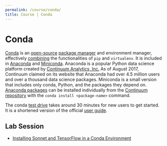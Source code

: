 ```yaml
---
permalink: /course/conda/
title: Course | Conda
---
```

# Conda

[Conda](https://conda.io/) is an [open-source](https://github.com/conda/conda) [package manager](https://en.wikipedia.org/wiki/Package_manager) and environment manager, effectively [combining](https://conda.io/docs/_downloads/conda-pip-virtualenv-translator.html) the functionalities of `pip` and `virtualenv`. It is included in [Anaconda](https://www.continuum.io/what-is-anaconda) and [Miniconda](https://conda.io/miniconda.html). Anaconda is a popular Python data science platform created by [Continuum Analytics, Inc.](https://www.continuum.io/) As of August 2017, Continuum claimed on its website that Anaconda had over 4.5 million users and over a thousand data science packages. Miniconda is a small version that includes only conda, Python, and the packages they depend on. [Anaconda packages](https://docs.continuum.io/anaconda/packages/pkg-docs) can be installed individually from the [Continuum repository](https://repo.continuum.io/pkgs/) with the `conda install <package-name>` command.

The conda [test drive](https://conda.io/docs/test-drive.html) takes around 30 minutes for new users to get started. It is a shortened version of the official [user guide](https://conda.io/docs/using/using.html).

## Lab Session

* [Installing Sonnet and TensorFlow in a Conda Environment](http://realai.org/course/lab/conda-tf-snt/)

